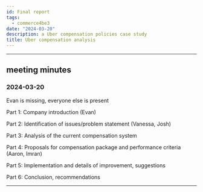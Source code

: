 ```yaml
---
id: Final report
tags:
  - commerce4be3
date: "2024-03-20"
description: a Uber compensation policies case study
title: Uber compensation analysis
---
```




---
## meeting minutes

### 2024-03-20

Evan is missing, everyone else is present

Part 1: Company introduction (Evan)

Part 2: Identification of issues/problem statement (Vanessa, Josh)

Part 3: Analysis of the current compensation system 

Part 4: Proposals for compensation package and performance criteria (Aaron, Imran)

Part 5: Implementation and details of improvement, suggestions

Part 6: Conclusion, recommendations

---
